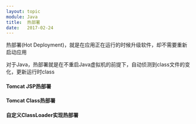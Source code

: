 ```yaml
---
layout: topic
module: Java
title:  热部署
date:   2017-02-24
---
```


热部署(Hot Deployment)，就是在应用正在运行的时候升级软件，却不需要重新启动应用

对于Java，热部署就是在不重启Java虚拟机的前提下，自动侦测到class文件的变化，更新运行时class

#### Tomcat JSP热部署

#### Tomcat Class热部署

#### 自定义ClassLoader实现热部署
